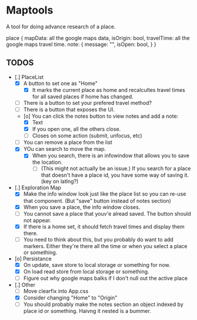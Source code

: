 # Maptools

A tool for doing advance research of a place.

place
{
    mapData: all the google maps data,
    isOrigin: bool,
    travelTime: all the google maps travel time.
    note: {
        message: "",
        isOpen: bool,
    }
}

## TODOS

- [.]  PlaceList 
    - [X]  A button to set one as "Home"
        - [X]  It marks the current place as home and recalcultes travel times for all saved places if home has changed.
    - [ ]  There is a button to set your prefered travel method?
    - [ ]  There is a button that exposes the UI.
    - [o]  You can click the notes button to view notes and add a note:
        - [X] Text
        - [X] If you open one, all the others close.
        - [ ] Closes on some action (submit, unfocus, etc)
    - [ ] You can remove a place from the list
    - [x] YOu can search to move the map.
        - [X] When you search, there is an infowindow that allows you to save the location.
            - [ ] (This might not actually be an issue.) If you search for a place that doesn't have a place id, you have some way of saving it. (key on latlng?)
- [.]  Exploration Map
    - [x] Make the info window look just like the place list so you can re-use that component. (But "save" button instead of notes section)
    - [X] When you save a place, the info window closes.
    - [ ] You cannot save a place that youv'e alread saved. The button should not appear.
    - [x] If there is a home set, it should fetch travel times and display them there.
    - [ ] You need to think about this, but you probably do want to add markers. Either they're there all the time or when you select a place or something.
- [o]  Persistance
    - [X]  On update, save store to local storage or something for now.
    - [X]  On load read store from local storage or something.
    - [ ]  Figure out why google maps balks if I don't null out the active place
- [.]  Other
    - [ ]  Move clearfix into App.css
    - [X]  Consider changing "Home" to "Origin"
    - [ ] You should probably make the notes section an object indexed by place id or something. Haivng it nested is a bummer.
